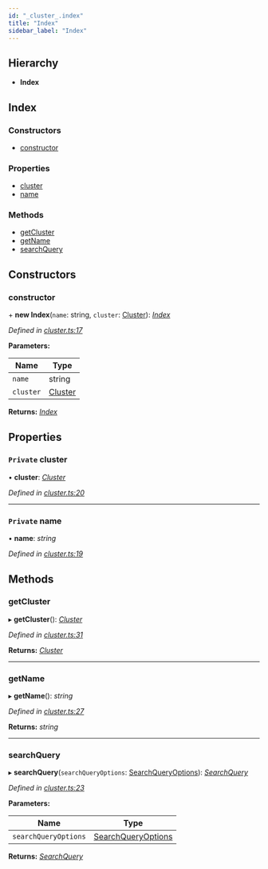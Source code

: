```yaml
---
id: "_cluster_.index"
title: "Index"
sidebar_label: "Index"
---
```


## Hierarchy

* **Index**

## Index

### Constructors

* [constructor](_cluster_.index.md#constructor)

### Properties

* [cluster](_cluster_.index.md#private-cluster)
* [name](_cluster_.index.md#private-name)

### Methods

* [getCluster](_cluster_.index.md#getcluster)
* [getName](_cluster_.index.md#getname)
* [searchQuery](_cluster_.index.md#searchquery)

## Constructors

###  constructor

\+ **new Index**(`name`: string, `cluster`: [Cluster](_cluster_.cluster.md)): *[Index](_cluster_.index.md)*

*Defined in [cluster.ts:17](https://github.com/kindritskyiMax/elasticmagic-js/blob/3a76a7e/src/cluster.ts#L17)*

**Parameters:**

Name | Type |
------ | ------ |
`name` | string |
`cluster` | [Cluster](_cluster_.cluster.md) |

**Returns:** *[Index](_cluster_.index.md)*

## Properties

### `Private` cluster

• **cluster**: *[Cluster](_cluster_.cluster.md)*

*Defined in [cluster.ts:20](https://github.com/kindritskyiMax/elasticmagic-js/blob/3a76a7e/src/cluster.ts#L20)*

___

### `Private` name

• **name**: *string*

*Defined in [cluster.ts:19](https://github.com/kindritskyiMax/elasticmagic-js/blob/3a76a7e/src/cluster.ts#L19)*

## Methods

###  getCluster

▸ **getCluster**(): *[Cluster](_cluster_.cluster.md)*

*Defined in [cluster.ts:31](https://github.com/kindritskyiMax/elasticmagic-js/blob/3a76a7e/src/cluster.ts#L31)*

**Returns:** *[Cluster](_cluster_.cluster.md)*

___

###  getName

▸ **getName**(): *string*

*Defined in [cluster.ts:27](https://github.com/kindritskyiMax/elasticmagic-js/blob/3a76a7e/src/cluster.ts#L27)*

**Returns:** *string*

___

###  searchQuery

▸ **searchQuery**(`searchQueryOptions`: [SearchQueryOptions](../modules/_search_.md#searchqueryoptions)): *[SearchQuery](_search_.searchquery.md)*

*Defined in [cluster.ts:23](https://github.com/kindritskyiMax/elasticmagic-js/blob/3a76a7e/src/cluster.ts#L23)*

**Parameters:**

Name | Type |
------ | ------ |
`searchQueryOptions` | [SearchQueryOptions](../modules/_search_.md#searchqueryoptions) |

**Returns:** *[SearchQuery](_search_.searchquery.md)*
